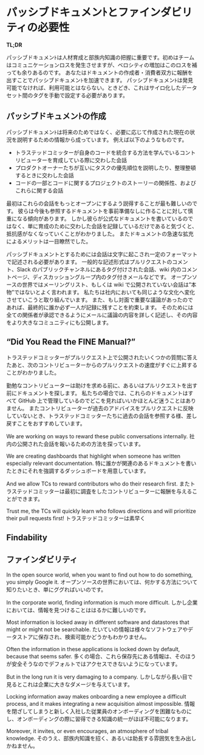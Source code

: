 <!-- # Passive Documentation and the Need for Findability -->
# パッシブドキュメンﾄとファインダビリティの必要性

**TL;DR**

<!--
* Passive documentation is crucial for mentoring and capturing tribal knowledge. The team takes a communication hit at the beginning, but the increase in velocity more than makes up for it.
* You can accelerate passive documentation by rewarding both the writers and consumers of the document.
* Passive documentation must be findable to be useable. Sometimes, this means that you will need to manually cross-tag between siloed datasets.
-->
パッシブドキュメンﾄは人材育成と部族内知識の把握に重要です。初めはチームはコミュニケーションロスを発生させますが、ベロシティの増加はこのロスを補っても余りあるのです。
あなたはドキュメントの作成者・消費者双方に報酬を出すことでパッシブドキュメンﾄを加速できます。
パッシブドキュメンﾄは発見可能でなければ、利用可能とはならない。ときどき、これはサイロ化したデータセット間のタグを手動で設定する必要があります。

<!-- Passive documentation is the record of the documentation we create every day while communicating openly. It is a great way to get tribal knowledge out of silos and into a format that is archival and findable. As an added bonus, it is typically kept with the project or the code that it documents, thus it is in an easy-to-find, context-relevant location. -->



<!-- ## Creating Passive Documentation -->
## パッシブドキュメンﾄの作成

<!-- Passive documentation consists of written information that was produced not specifically to document for the future, but to explain something in the present, as it is needed. For example, it often includes the following: -->
パッシブドキュメンﾄは将来のためではなく、必要に応じて作成された現在の状況を説明するための情報から成っています。
例えば以下のようなものです。

<!--
* Conversations that the Trusted Committers (TCs) have while mentoring a contributor who is learning how to integrate with her codebase
* Conversations the product owners have when they are explaining their priorities to one another, or arranging them
* The connection between a piece of the code and the project stories about the code, and the live conversations about both
-->
- トラステッドコミッターが自身のコードを統合する方法を学んでいるコントリビューターを育成している際に交わした会話
- プロダクトオーナーたちが互いにタスクの優先順位を説明したり、整理整頓するときに交わした会話
- コードの一部とコードに関するプロジェクトのストーリーの関係性、およびこれらに関する会話


<!-- At first, the most difficult part is persuading people to have these conversations more openly. They tend to start out wary of creating a lasting reference document on the fly. We found that when people realize that they are not writing formal documents, but are simply capturing mentoring conversations, the resistance dissipates. And the benefits of the rapid increase in documentation are quickly obvious to all. -->

最初はこれらの会話をもっとオープンにするよう説得することが最も難しいのです。
彼らは今後も参照するドキュメントを事前準備なしに作ることに対して慎重になる傾向があります。
しかし彼らが公式なドキュメントを書いているのではなく、単に育成のために交わした会話を記録しているだけであると気づくと、抵抗感がなくなっていくことがわかりました。
またドキュメントの急速な拡充によるメリットは一目瞭然でした。


<!-- To be captured in passive documentation, conversations need to happen in a written format. Common written formats include comments in a pull request, a tagged conversation in a public Slack channel, a comments page in a wiki, and a tagged email in a discussion group. In the open source world, we often say that conversations that don’t happen publicly on the email list or wiki aren’t “real.” We are working to change the culture internally to be the same. If there is an important discussion in person, at the end of it one person always commits to creating a written record of it. They do this by writing the discussion up in an email that all parties can approve, and then posting the write-up to the larger community. -->

パッシブドキュメントとするためには会話は文字に起こされ一定のフォーマットで記述される必要があります。
一般的な記述形式はプルリクエストのコメント、Slack のパブリックチャンネルにあるタグ付けされた会話、wiki 内のコメントページ、ディスカッショングループ内のタグ付きメールなどです。
オープンソースの世界ではメーリングリスト、もしくは wiki で公開されていない会話は”本物”ではないとよく言われます。
私たちは社内においても同じような文化へ変化させていこうと取り組んでいます。
また、もし対面で重要な議論があったのであれば、最終的に誰か必ず一人が記録に残すことを約束します。
そのためには全ての関係者が承認できるようにメールに議論の内容を詳しく記述し、その内容をより大きなコミュニティにも公開します。


## “Did You Read the FINE Manual?”

<!-- We found that after the TCs had answered a few easy questions publicly on pull requests, the velocity of the next contributor’s pull request immediately increased. -->

トラステッドコミッターがプルリクエスト上で公開されたいくつかの質問に答えたあと、次のコントリビューターからのプルリクエストの速度がすぐに上昇することがわかりました。

<!-- Diligent contributors search the documentation before asking for help, or even writing their pull requests. In our case, we store this in GitHub, and because everything is in GitHub, there is little ambiguity about where to look. We encourage the TCs to refer contributors back to previous conversations when they do not incorporate previous advice in their pull requests. -->

勤勉なコントリビューターは助けを求める前に、あるいはプルリクエストを出す前にドキュメントを探します。
私たちの場合では、これらのドキュメントはすべて GitHub 上で管理しているのでどこを見ればいいかほとんど迷うことはありません。
またコントリビューターが過去のアドバイスをプルリクエストに反映していないとき、トラステッドコミッターたちに過去の会話を参照する様、差し戻すことをおすすめしています。

<!-- We are working on ways to reward these public conversations internally. We are creating dashboards that highlight when someone has written especially relevant documentation. And we allow TCs to reward contributors who do their research first. Trust me, the TCs will quickly learn who follows directions and will prioritize their pull requests first! -->

We are working on ways to reward these public conversations internally. 
社内の公開された会話を報いるための方法を探っています。

 We are creating dashboards that highlight when someone has written especially relevant documentation. 
特に誰かが関連のあるドキュメントを書いたときにそれを強調するダッシュボードを用意しています。

And we allow TCs to reward contributors who do their research first.
またトラステッドコミッターは最初に調査をしたコントリビューターに報酬を与えることができます。

Trust me, the TCs will quickly learn who follows directions and will prioritize their pull requests first!
トラステッドコミッターは素早く

## Findability
## ファインダビリティ

<!-- In the open source world, when you want to find out how to do something, you simply Google it. In the corporate world, finding information is much more difficult. Most information is locked away in different software and datastores that might or might not be searchable. Often the information in these applications is locked down by default, because that seems safer. But in the long run it is very damaging to a company. Locking information away makes onboarding a new employee a difficult process, and it makes integrating a new acquisition almost impossible. Moreover, it invites, or even encourages, an atmosphere of tribal knowledge. -->

In the open source world, when you want to find out how to do something, you simply Google it. 
オープンソースの世界においては、何かする方法について知りたいとき、単にググればいいのです。

In the corporate world, finding information is much more difficult. 
しかし企業においては、情報を見つけることははるかに難しいのです。

Most information is locked away in different software and datastores that might or might not be searchable. 
たいていの情報は様々なソフトウェアやデータストアに保存され、検索可能かどうかもわかりません。

Often the information in these applications is locked down by default, because that seems safer. 
多くの場合、これら保存先にある情報は、そのほうが安全そうなのでデフォルトではアクセスできないようになっています。

But in the long run it is very damaging to a company. 
しかしながら長い目で見るとこれは企業に大きなダメージを与えています。

Locking information away makes onboarding a new employee a difficult process, and it makes integrating a new acquisition almost impossible. 
情報を閉ざしてしまうと新しく入社した従業員のオンボーディングを困難なものにし、オンボーディングの際に習得できる知識の統一がほぼ不可能になります。

 Moreover, it invites, or even encourages, an atmosphere of tribal knowledge.
そのうえ、部族内知識を招く、あるいは助長する雰囲気を生み出しかねません。

<!-- Sometimes, those difficulties are created by the tools themselves when they have a bad or nonexistent search function. Sometimes, there are just so many tools being used that aggregation becomes an issue. Too often, problems are aggravated by pricing issues that force the company to shell out additional fees to enable access for all users. -->

<!-- But documentation is only useful if people can find it, so this is a really important problem to solve. Many of our teams have begun requiring cross-tagging spanning application silos in order to enable manual searching. For example, we have had several teams decide in their contributing agreement that they will not even consider a pull request that does not have a searchable tag of some sort, for example, a JIRA number for a bug fix, or a Rally story number for a feature-level pull request in GitHub. This is a huge help when someone needs to manually search across multiple locked-up datastores, but it isn’t ideal, and it requires developers to be quite diligent. -->

<!-- We have begun creating tools to assist in finding and sharing information. We created (and open sourced!) [RallySlack](https://github.com/paypal/rallyslack). When someone is on Slack, RallySlack automatically pulls up all of that individual’s Rally stories to make it easier to find and tag a Slack conversation. With RallySlack, users don’t need to look up or memorize Rally story numbers. We are developing a similar tool for GitHub to help with tagging Rally story numbers in pull requests and issues. Eventually we hope to open source this tool, as well. -->
